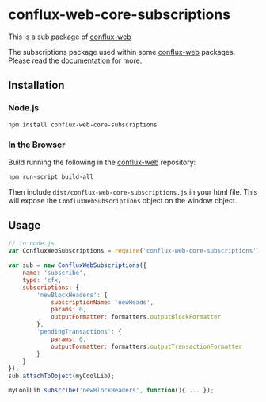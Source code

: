 # conflux-web-core-subscriptions

This is a sub package of [conflux-web][repo]

The subscriptions package used within some [conflux-web][repo] packages.
Please read the [documentation][docs] for more.

## Installation

### Node.js

```bash
npm install conflux-web-core-subscriptions
```

### In the Browser

Build running the following in the [conflux-web][repo] repository:

```bash
npm run-script build-all
```

Then include `dist/conflux-web-core-subscriptions.js` in your html file.
This will expose the `ConfluxWebSubscriptions` object on the window object.


## Usage

```js
// in node.js
var ConfluxWebSubscriptions = require('conflux-web-core-subscriptions');

var sub = new ConfluxWebSubscriptions({
    name: 'subscribe',
    type: 'cfx,
    subscriptions: {
        'newBlockHeaders': {
            subscriptionName: 'newHeads',
            params: 0,
            outputFormatter: formatters.outputBlockFormatter
        },
        'pendingTransactions': {
            params: 0,
            outputFormatter: formatters.outputTransactionFormatter
        }
    }
});
sub.attachToObject(myCoolLib);

myCoolLib.subscribe('newBlockHeaders', function(){ ... });
```


[docs]: https://phabricator.conflux-chain.org/w/javascript_api/
[repo]: https://github.com/Conflux-Chain/ConfluxWeb/tree/conflux-web-1.2.1


